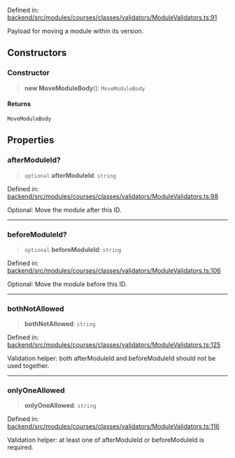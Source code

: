 Defined in: [backend/src/modules/courses/classes/validators/ModuleValidators.ts:91](https://github.com/continuousactivelearning/vibe/blob/2acbe3b478970855555eb5e714d2dc1713e5937b/backend/src/modules/courses/classes/validators/ModuleValidators.ts#L91)

Payload for moving a module within its version.

## Constructors

### Constructor

> **new MoveModuleBody**(): `MoveModuleBody`

#### Returns

`MoveModuleBody`

## Properties

### afterModuleId?

> `optional` **afterModuleId**: `string`

Defined in: [backend/src/modules/courses/classes/validators/ModuleValidators.ts:98](https://github.com/continuousactivelearning/vibe/blob/2acbe3b478970855555eb5e714d2dc1713e5937b/backend/src/modules/courses/classes/validators/ModuleValidators.ts#L98)

Optional: Move the module after this ID.

***

### beforeModuleId?

> `optional` **beforeModuleId**: `string`

Defined in: [backend/src/modules/courses/classes/validators/ModuleValidators.ts:106](https://github.com/continuousactivelearning/vibe/blob/2acbe3b478970855555eb5e714d2dc1713e5937b/backend/src/modules/courses/classes/validators/ModuleValidators.ts#L106)

Optional: Move the module before this ID.

***

### bothNotAllowed

> **bothNotAllowed**: `string`

Defined in: [backend/src/modules/courses/classes/validators/ModuleValidators.ts:125](https://github.com/continuousactivelearning/vibe/blob/2acbe3b478970855555eb5e714d2dc1713e5937b/backend/src/modules/courses/classes/validators/ModuleValidators.ts#L125)

Validation helper: both afterModuleId and beforeModuleId should not be used together.

***

### onlyOneAllowed

> **onlyOneAllowed**: `string`

Defined in: [backend/src/modules/courses/classes/validators/ModuleValidators.ts:116](https://github.com/continuousactivelearning/vibe/blob/2acbe3b478970855555eb5e714d2dc1713e5937b/backend/src/modules/courses/classes/validators/ModuleValidators.ts#L116)

Validation helper: at least one of afterModuleId or beforeModuleId is required.
